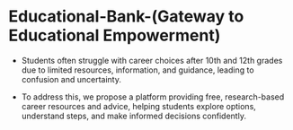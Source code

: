 # Educational-Bank-(Gateway to Educational Empowerment)
- Students often struggle with career choices after 10th and 12th grades due to limited resources, information, and guidance, leading to confusion and uncertainty.

- To address this, we propose a platform providing free, research-based career resources and advice, helping students explore options, understand steps, and make informed decisions confidently.
